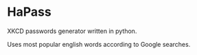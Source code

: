 # HaPass

XKCD passwords generator written in python.

Uses most popular english words according to Google searches.
